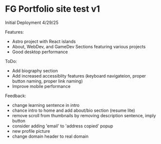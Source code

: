 # FG Portfolio site test v1

Initial Deployment 4/29/25

Features:
- Astro project with React islands
- About, WebDev, and GameDev Sections featuring various projects
- Good desktop performance

ToDo:
- Add biography section
- Add increased accessiblity features (keyboard navigateion, proper button naming, proper link naming)
- Improve mobile performance

Feedback:
- change learning sentence in intro
- chance intro to home and add about/bio section (resume lite)
- remove scroll from thumbnails by removing description sentence, imply button
- consider adding 'email' to 'address copied' popup
- new profile picture
- change domain header to real domain